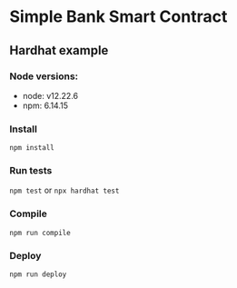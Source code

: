# Simple Bank Smart Contract
## Hardhat example

### Node versions:
* node: v12.22.6
* npm: 6.14.15

### Install
`npm install`

### Run tests
`npm test` or `npx hardhat test`

### Compile
`npm run compile`

### Deploy
`npm run deploy`
